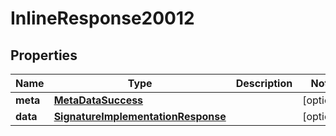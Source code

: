 

# InlineResponse20012

## Properties

Name | Type | Description | Notes
------------ | ------------- | ------------- | -------------
**meta** | [**MetaDataSuccess**](MetaDataSuccess.md) |  |  [optional]
**data** | [**SignatureImplementationResponse**](SignatureImplementationResponse.md) |  |  [optional]



